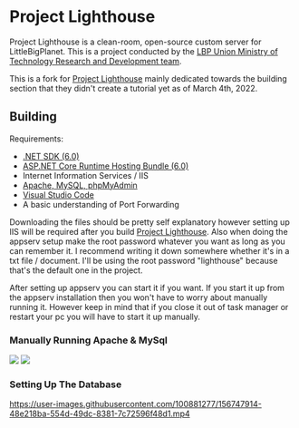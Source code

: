 # Project Lighthouse

Project Lighthouse is a clean-room, open-source custom server for LittleBigPlanet. This is a project conducted by
the [LBP Union Ministry of Technology Research and Development team](https://www.lbpunion.com/technology).

This is a fork for [Project Lighthouse](https://github.com/LBPUnion/ProjectLighthouse) mainly dedicated towards the building section that they didn't create a tutorial yet as of March 4th, 2022.

## Building

Requirements:
- [.NET SDK (6.0)](https://dotnet.microsoft.com/en-us/download/dotnet/6.0)
- [ASP.NET Core Runtime Hosting Bundle (6.0)](https://dotnet.microsoft.com/en-us/download/dotnet/6.0)
- Internet Information Services / IIS
- [Apache, MySQL, phpMyAdmin](http://appserv.org)
- [Visual Studio Code](https://code.visualstudio.com)
- A basic understanding of Port Forwarding

Downloading the files should be pretty self explanatory however setting up IIS will be required after you build [Project Lighthouse](https://github.com/LBPUnion/ProjectLighthouse). Also when doing the appserv setup make the root password whatever you want as long as you can remember it. I recommend writing it down somewhere whether it's in a txt file / document. I'll be using the root password "lighthouse" because that's the default one in the project.

After setting up appserv you can start it if you want. If you start it up from the appserv installation then you won't have to worry about manually running it. However keep in mind that if you close it out of task manager or restart your pc you will have to start it up manually.

### Manually Running Apache & MySql 
![](https://user-images.githubusercontent.com/100881277/156746763-bd4cffec-7bdc-4e76-9b4e-71777da3206a.png)
![](https://user-images.githubusercontent.com/100881277/156747001-3a896355-3521-47e3-b9f9-d9b3bd4616d6.png)

### Setting Up The Database
https://user-images.githubusercontent.com/100881277/156747914-48e218ba-554d-49dc-8381-7c72596f48d1.mp4

